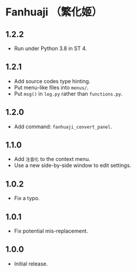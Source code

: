 # Fanhuaji （繁化姬）

## 1.2.2

- Run under Python 3.8 in ST 4.

## 1.2.1

- Add source codes type hinting.
- Put menu-like files into `menus/`.
- Put `msg()` in `log.py` rather than `functions.py`.

## 1.2.0

- Add command: `fanhuaji_convert_panel`.

## 1.1.0

- Add `注音化` to the context menu.
- Use a new side-by-side window to edit settings.

## 1.0.2

- Fix a typo.

## 1.0.1

- Fix potential mis-replacement.

## 1.0.0

- Initial release.

